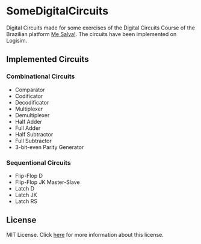 # SomeDigitalCircuits
Digital Circuits made for some exercises of the Digital Circuits Course of the Brazilian platform [Me Salva!](https://mesalva.com/engenharia/eng-eletrica/circuitos-digitais). The circuits have been implemented on Logisim.

## Implemented Circuits

### Combinational Circuits
* Comparator
* Codificator
* Decodificator
* Multiplexer
* Demultiplexer
* Half Adder
* Full Adder
* Half Subtractor
* Full Subtractor
* 3-bit-even Parity Generator

### Sequentional Circuits
* Flip-Flop D
* Flip-Flop JK Master-Slave
* Latch D
* Latch JK
* Latch RS


## License

MIT License. Click [here](LICENSE.md) for more information about this license.

